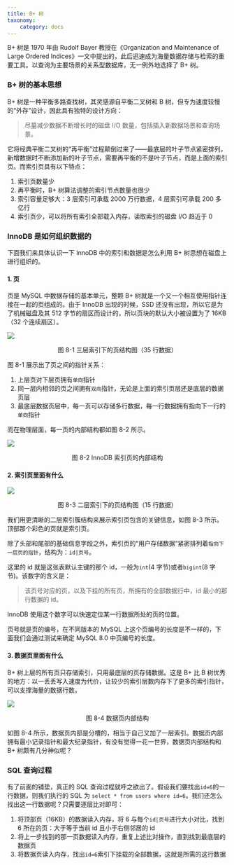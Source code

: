 ```yaml
---
title: B+ 树
taxonomy:
    category: docs
---
```


B+ 树是 1970 年由 Rudolf Bayer 教授在《Organization and Maintenance of Large Ordered Indices》一文中提出的，此后迅速成为海量数据存储与检索的重要工具。以查询为主要场景的关系型数据库，无一例外地选择了 B+ 树。

### B+ 树的基本思想

B+ 树是一种平衡多路查找树，其灵感源自平衡二叉树和 B 树，但专为速度较慢的“外存”设计，因此具有独特的设计方向：

> 尽量减少数据不断增长时的磁盘 I/O 数量，包括插入新数据场景和查询场景。

它将经典平衡二叉树的“再平衡”过程颠倒过来了——最底层的叶子节点紧密排列，新增数据时不断添加新的叶子节点，需要再平衡的不是叶子节点，而是上面的索引页。而索引页具有以下特点：

1. 索引页数量少
2. 再平衡时，B+ 树算法调整的索引节点数量也很少
3. 索引容量足够大：3 层索引可承载 2000 万行数据，4 层索引可承载 200 多亿行
4. 索引页少，可以将所有索引全部载入内存，读取索引的磁盘 I/O 趋近于 0

### InnoDB 是如何组织数据的

下面我们来具体认识一下 InnoDB 中的索引和数据是怎么利用 B+ 树思想在磁盘上进行组织的。

#### 1. 页

页是 MySQL 中数据存储的基本单元，整颗 B+ 树就是一个又一个相互使用指针连接在一起的页组成的。由于 InnoDB 出现的时候，SSD 还没有出现，所以它是为了机械磁盘及其 512 字节的扇区而设计的，所以页块的默认大小被设置为了 16KB（32 个连续扇区）。

![](https://qn.lvwenhan.com/2023-01-23-16744095572196.jpg)
<center>图 8-1 三层索引下的页结构图（35 行数据）</center>

图 8-1 展示出了页之间的指针关系：

1. 上层页对下层页拥有`单向`指针
2. 同一层内相邻的页之间拥有`双向`指针，无论是上面的索引页层还是底层的数据页层
3. 最底层数据页层中，每一页可以存储多行数据，每一行数据拥有指向下一行的`单向`指针

而在物理层面，每一页的内部结构都如图 8-2 所示。

![](https://qn.lvwenhan.com/2023-01-24-16745387076718.jpg)
<center>图 8-2 InnoDB 索引页的内部结构</center>

#### 2. 索引页里面有什么

![](https://qn.lvwenhan.com/2023-01-21-16742926800123.jpg)
<center>图 8-3 二层索引下的页结构图（15 行数据）</center>

我们用更清晰的二层索引簇结构来展示索引页包含的关键信息，如图 8-3 所示。顶部那个彩色的页就是索引页。

除了头部和尾部的基础信息字段之外，索引页的“用户存储数据”紧密排列着`指向下一层页的指针`，结构为：`id|页号`。

这里的 id 就是这张表默认主键的那个 id，一般为`int`(4 字节)或者`bigint`(8 字节)。该数字的含义是：

> 该页号对应的页，以及下挂的所有页，所拥有的全部数据行中，id 最小的那行数据的 id。

InnoDB 使用这个数字可以快速定位某一行数据所处的页的位置。

页号就是页的编号，在不同版本的 MySQL 上这个页编号的长度是不一样的，下面我们会通过测试来确定 MySQL 8.0 中页编号的长度。

#### 3. 数据页里面有什么

B+ 树上层的所有页只存储索引，只用最底层的页存储数据。这是 B+ 比 B 树优秀的地方：以一丢丢写入速度为代价，让较少的索引层数内存下了更多的索引指针，可以支撑海量的数据行数。

![](https://qn.lvwenhan.com/2023-01-24-16745399495885.jpg)
<center>图 8-4 数据页内部结构</center>

如图 8-4 所示，数据页内部是分槽的，相当于自己又加了一层索引。数据页内部拥有最小记录指针和最大纪录指针，有没有觉得一花一世界，数据页内部结构和 B+ 树颇有几分神似呢？

### SQL 查询过程

有了前面的铺垫，真正的 SQL 查询过程就呼之欲出了。假设我们要找出`id=6`的一行数据，则我们执行的 SQL 为 `select * from users where id=6`。我们还怎么找出这一行数据呢？只需要逐层比对即可：

1. 将顶部页（16KB）的数据读入内存，将 6 与每个`id|页号`进行大小对比，找到 6 所在的页：大于等于当前 id 且小于右侧邻居的 id
2. 将上一步找到的那一页数据读入内存，重复上述比对操作，直到找到最底层的数据页
3. 将数据页读入内存，找出`id=6`索引下挂载的全部数据，这就是所需的这行数据
